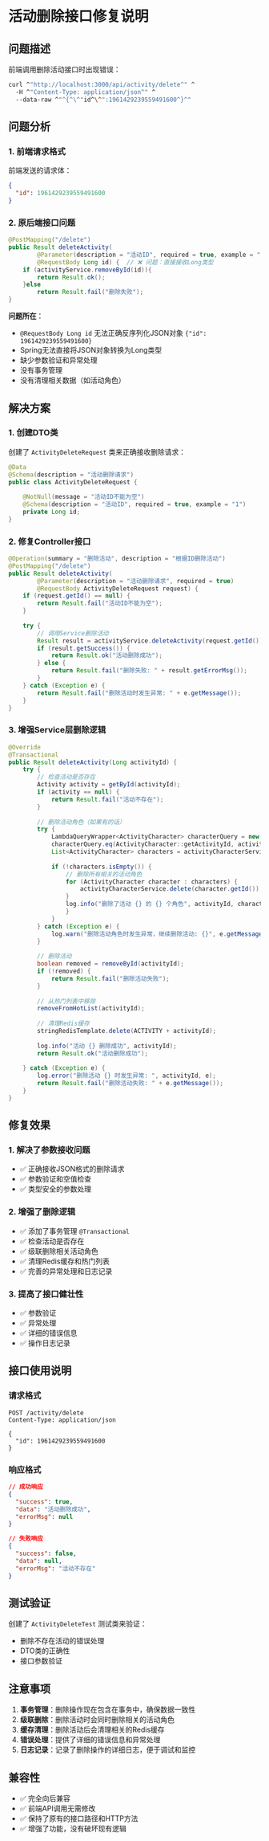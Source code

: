 # 活动删除接口修复说明

## 问题描述

前端调用删除活动接口时出现错误：

```bash
curl ^"http://localhost:3000/api/activity/delete^" ^
  -H ^"Content-Type: application/json^" ^
  --data-raw ^"^{^\^"id^\^":1961429239559491600^}^"
```

## 问题分析

### 1. 前端请求格式
前端发送的请求体：
```json
{
  "id": 1961429239559491600
}
```

### 2. 原后端接口问题
```java
@PostMapping("/delete")
public Result deleteActivity(
        @Parameter(description = "活动ID", required = true, example = "1")
        @RequestBody Long id) {  // ❌ 问题：直接接收Long类型
    if (activityService.removeById(id)){
        return Result.ok();
    }else
        return Result.fail("删除失败");
}
```

**问题所在**：
- `@RequestBody Long id` 无法正确反序列化JSON对象 `{"id": 1961429239559491600}`
- Spring无法直接将JSON对象转换为Long类型
- 缺少参数验证和异常处理
- 没有事务管理
- 没有清理相关数据（如活动角色）

## 解决方案

### 1. 创建DTO类

创建了 `ActivityDeleteRequest` 类来正确接收删除请求：

```java
@Data
@Schema(description = "活动删除请求")
public class ActivityDeleteRequest {
    
    @NotNull(message = "活动ID不能为空")
    @Schema(description = "活动ID", required = true, example = "1")
    private Long id;
}
```

### 2. 修复Controller接口

```java
@Operation(summary = "删除活动", description = "根据ID删除活动")
@PostMapping("/delete")
public Result deleteActivity(
        @Parameter(description = "活动删除请求", required = true)
        @RequestBody ActivityDeleteRequest request) {
    if (request.getId() == null) {
        return Result.fail("活动ID不能为空");
    }
    
    try {
        // 调用Service删除活动
        Result result = activityService.deleteActivity(request.getId());
        if (result.getSuccess()) {
            return Result.ok("活动删除成功");
        } else {
            return Result.fail("删除失败: " + result.getErrorMsg());
        }
    } catch (Exception e) {
        return Result.fail("删除活动时发生异常: " + e.getMessage());
    }
}
```

### 3. 增强Service层删除逻辑

```java
@Override
@Transactional
public Result deleteActivity(Long activityId) {
    try {
        // 检查活动是否存在
        Activity activity = getById(activityId);
        if (activity == null) {
            return Result.fail("活动不存在");
        }
        
        // 删除活动角色（如果有的话）
        try {
            LambdaQueryWrapper<ActivityCharacter> characterQuery = new LambdaQueryWrapper<>();
            characterQuery.eq(ActivityCharacter::getActivityId, activityId);
            List<ActivityCharacter> characters = activityCharacterService.list(characterQuery);
            
            if (!characters.isEmpty()) {
                // 删除所有相关的活动角色
                for (ActivityCharacter character : characters) {
                    activityCharacterService.delete(character.getId());
                }
                log.info("删除了活动 {} 的 {} 个角色", activityId, characters.size());
                }
            }
        } catch (Exception e) {
            log.warn("删除活动角色时发生异常，继续删除活动: {}", e.getMessage());
        }
        
        // 删除活动
        boolean removed = removeById(activityId);
        if (!removed) {
            return Result.fail("删除活动失败");
        }
        
        // 从热门列表中移除
        removeFromHotList(activityId);
        
        // 清理Redis缓存
        stringRedisTemplate.delete(ACTIVITY + activityId);
        
        log.info("活动 {} 删除成功", activityId);
        return Result.ok("活动删除成功");
        
    } catch (Exception e) {
        log.error("删除活动 {} 时发生异常: ", activityId, e);
        return Result.fail("删除活动失败: " + e.getMessage());
    }
}
```

## 修复效果

### 1. 解决了参数接收问题
- ✅ 正确接收JSON格式的删除请求
- ✅ 参数验证和空值检查
- ✅ 类型安全的参数处理

### 2. 增强了删除逻辑
- ✅ 添加了事务管理 `@Transactional`
- ✅ 检查活动是否存在
- ✅ 级联删除相关活动角色
- ✅ 清理Redis缓存和热门列表
- ✅ 完善的异常处理和日志记录

### 3. 提高了接口健壮性
- ✅ 参数验证
- ✅ 异常处理
- ✅ 详细的错误信息
- ✅ 操作日志记录

## 接口使用说明

### 请求格式
```http
POST /activity/delete
Content-Type: application/json

{
  "id": 1961429239559491600
}
```

### 响应格式
```json
// 成功响应
{
  "success": true,
  "data": "活动删除成功",
  "errorMsg": null
}

// 失败响应
{
  "success": false,
  "data": null,
  "errorMsg": "活动不存在"
}
```

## 测试验证

创建了 `ActivityDeleteTest` 测试类来验证：
- 删除不存在活动的错误处理
- DTO类的正确性
- 接口参数验证

## 注意事项

1. **事务管理**：删除操作现在包含在事务中，确保数据一致性
2. **级联删除**：删除活动时会同时删除相关的活动角色
3. **缓存清理**：删除活动后会清理相关的Redis缓存
4. **错误处理**：提供了详细的错误信息和异常处理
5. **日志记录**：记录了删除操作的详细日志，便于调试和监控

## 兼容性

- ✅ 完全向后兼容
- ✅ 前端API调用无需修改
- ✅ 保持了原有的接口路径和HTTP方法
- ✅ 增强了功能，没有破坏现有逻辑 